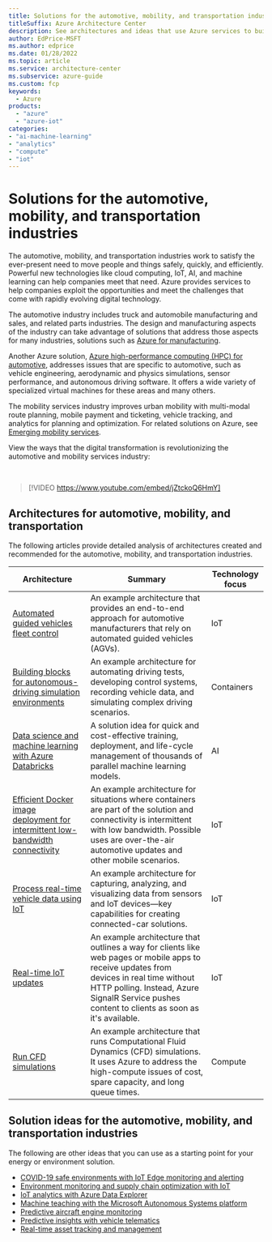 ```yaml
---
title: Solutions for the automotive, mobility, and transportation industries
titleSuffix: Azure Architecture Center
description: See architectures and ideas that use Azure services to build efficient, scalable, and reliable solutions in the automotive, mobility, and transportation industries.
author: EdPrice-MSFT
ms.author: edprice 
ms.date: 01/28/2022
ms.topic: article
ms.service: architecture-center
ms.subservice: azure-guide
ms.custom: fcp 
keywords:
  - Azure
products:
  - "azure"
  - "azure-iot"
categories:
- "ai-machine-learning"
- "analytics"
- "compute"
- "iot"
---
```


# Solutions for the automotive, mobility, and transportation industries

The automotive, mobility, and transportation industries work to satisfy the ever-present need to move people and things safely, quickly, and efficiently. Powerful new technologies like cloud computing, IoT, AI, and machine learning can help companies meet that need. Azure provides services to help companies exploit the opportunities and meet the challenges that come with rapidly evolving digital technology.

The automotive industry includes truck and automobile manufacturing and sales, and related parts industries. The design and manufacturing aspects of the industry can take advantage of solutions that address those aspects for many industries, solutions such as [Azure for manufacturing](https://azure.microsoft.com/industries/discrete-manufacturing).

Another Azure solution, [Azure high-performance computing (HPC) for automotive](https://azure.microsoft.com/solutions/high-performance-computing/automotive), addresses issues that are specific to automotive, such as vehicle engineering, aerodynamic and physics simulations, sensor performance, and autonomous driving software. It offers a wide variety of specialized virtual machines for these areas and many others.

The mobility services industry improves urban mobility with multi-modal route planning, mobile payment and ticketing, vehicle tracking, and analytics for planning and optimization. For related solutions on Azure, see [Emerging mobility services](https://www.microsoft.com/industry/automotive/emerging-mobility-services).

View the ways that the digital transformation is revolutionizing the automotive and mobility services industry:

<br>

> [!VIDEO https://www.youtube.com/embed/jZtckoQ6HmY]

## Architectures for automotive, mobility, and transportation

The following articles provide detailed analysis of architectures created and recommended for the automotive, mobility, and transportation industries.

| Architecture | Summary | Technology focus |
| ------- | ------- | ------- |
|[Automated guided vehicles fleet control](../example-scenario/iot/automated-guided-vehicles-fleet-control.yml)|An example architecture that provides an end-to-end approach for automotive manufacturers that rely on automated guided vehicles (AGVs). |IoT|
|[Building blocks for autonomous-driving simulation environments](automotive/building-blocks-autonomous-driving-simulation-environments.yml)|An example architecture for automating driving tests, developing control systems, recording vehicle data, and simulating complex driving scenarios.|Containers|
|[Data science and machine learning with Azure Databricks](../solution-ideas/articles/azure-databricks-data-science-machine-learning.yml)|A solution idea for quick and cost-effective training, deployment, and life-cycle management of thousands of parallel machine learning models.|AI|
|[Efficient Docker image deployment for intermittent low-bandwidth connectivity](../example-scenario/iot/efficient-docker-image-deployment.yml)|An example architecture for situations where containers are part of the solution and connectivity is intermittent with low bandwidth. Possible uses are over-the-air automotive updates and other mobile scenarios.|IoT|
|[Process real-time vehicle data using IoT](../example-scenario/data/realtime-analytics-vehicle-iot.yml)|An example architecture for capturing, analyzing, and visualizing data from sensors and IoT devices—key capabilities for creating connected-car solutions.|IoT|
|[Real-time IoT updates](../example-scenario/iot/real-time-iot-updates-cloud-apps.yml)|An example architecture that outlines a way for clients like web pages or mobile apps to receive updates from devices in real time without HTTP polling. Instead, Azure SignalR Service pushes content to clients as soon as it's available. |IoT|
|[Run CFD simulations](../example-scenario/infrastructure/hpc-cfd.yml)|An example architecture that runs Computational Fluid Dynamics (CFD) simulations. It uses Azure to address the high-compute issues of cost, spare capacity, and long queue times.|Compute|

## Solution ideas for the automotive, mobility, and transportation industries

The following are other ideas that you can use as a starting point for your energy or environment solution.

- [COVID-19 safe environments with IoT Edge monitoring and alerting](../solution-ideas/articles/cctv-iot-edge-for-covid-19-safe-environment-and-mask-detection.yml)
- [Environment monitoring and supply chain optimization with IoT](../solution-ideas/articles/environment-monitoring-and-supply-chain-optimization.yml)
- [IoT analytics with Azure Data Explorer](../solution-ideas/articles/iot-azure-data-explorer.yml)
- [Machine teaching with the Microsoft Autonomous Systems platform](../solution-ideas/articles/autonomous-systems.yml)
- [Predictive aircraft engine monitoring](../solution-ideas/articles/aircraft-engine-monitoring-for-predictive-maintenance-in-aerospace.yml)
- [Predictive insights with vehicle telematics](../solution-ideas/articles/predictive-insights-with-vehicle-telematics.yml)
- [Real-time asset tracking and management](../solution-ideas/articles/real-time-asset-tracking-mgmt-iot-central.yml)
